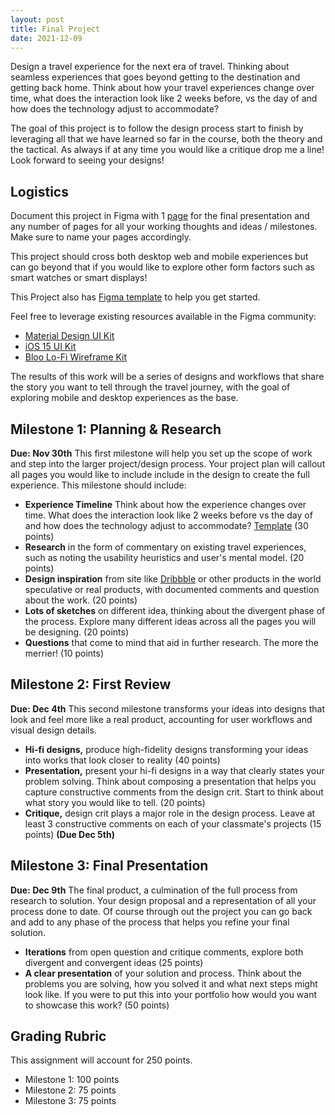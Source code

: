 ```yaml
---
layout: post
title: Final Project
date: 2021-12-09
---
```


<!-- Need to break this up into milestones for ease.. maybe a project proposal.. research.. outline of scope etc -->

Design a travel experience for the next era of travel. Thinking about seamless experiences that goes beyond getting to the destination and getting back home. Think about how your travel experiences change over time, what does the interaction look like 2 weeks before, vs the day of and how does the technology adjust to accommodate?

<!-- have a starter file ready for them -->

<!-- Travel site.. looking for a ticket to a location.. booking a ticket the in transit experience and the arrival experience -->

<!-- this will need to be a combo of mobile and desktop experience that you will define where each is -->

<!-- think about the fill capabilities of the platforms you have -->

The goal of this project is to follow the design process start to finish by leveraging all that we have learned so far in the course, both the theory and the tactical. As always if at any time you would like a critique drop me a line! Look forward to seeing your designs!

## Logistics
Document this project in Figma with 1 [page](https://help.figma.com/hc/en-us/articles/360038511293-Create-and-manage-pages) for the final presentation and any number of pages for all your working thoughts and ideas / milestones. Make sure to name your pages accordingly.

This project should cross both desktop web and mobile experiences but can go beyond that if you would like to explore other form factors such as smart watches or smart displays!

This Project also has [Figma template](https://www.figma.com/file/CRCxaNsZJ6q77zJ3C6HqCv/?node-id=0%3A1) to help you get started.

Feel free to leverage existing resources available in the Figma community:
* [Material Design UI Kit](https://www.figma.com/community/file/778763161265841481/Material-Baseline-Design-Kit)
* [iOS 15 UI Kit](https://www.figma.com/community/file/984106517828363349/iOS-15-UI-Kit-for-Figma)
* [Bloo Lo-Fi Wireframe Kit](https://www.figma.com/community/file/960058803048298115/Bloo-Lo-Fi-Wireframe-Kit)

The results of this work will be a series of designs and workflows that share the story you want to tell through the travel journey, with the goal of exploring mobile and desktop experiences as the base.

## Milestone 1: Planning & Research
**Due: Nov 30th** This first milestone will help you set up the scope of work and step into the larger project/design process. Your project plan will callout all pages you would like to include include in the design to create the full experience. This milestone should include:
<!-- What mode of transportation do you want to design for?
<!-- story board the full experience -->
* **Experience Timeline** Think about how the experience changes over time. What does the interaction look like 2 weeks before vs the day of and how does the technology adjust to accommodate? [Template](https://www.figma.com/file/CRCxaNsZJ6q77zJ3C6HqCv/Final-Project-Template?node-id=2%3A2) (30 points)
* **Research** in the form of commentary on existing travel experiences, such as noting the usability heuristics and user's mental model. (20 points)
* **Design inspiration** from site like [Dribbble](https://dribbble.com) or other products in the world speculative or real products, with documented comments and question about the work. (20 points)
* **Lots of sketches** on different idea, thinking about the divergent phase of the process. Explore many different ideas across all the pages you will be designing. (20 points)
* **Questions** that come to mind that aid in further research. The more the merrier! (10 points)

## Milestone 2: First Review
**Due: Dec 4th** This second milestone transforms your ideas into designs that look and feel more like a real product, accounting for user workflows and visual design details.

* **Hi-fi designs,** produce high-fidelity designs transforming your ideas into works that look closer to reality (40 points)
* **Presentation,** present your hi-fi designs in a way that clearly states your problem solving. Think about composing a presentation that helps you capture constructive comments from the design crit. Start to think about what story you would like to tell. (20 points)
* **Critique,** design crit plays a major role in the design process. Leave at least 3 constructive comments on each of your classmate's projects (15 points) **(Due Dec 5th)**

## Milestone 3: Final Presentation
**Due: Dec 9th** The final product, a culmination of the full process from research to solution. Your design proposal and a representation of all your process done to date. Of course through out the project you can go back and add to any phase of the process that helps you refine your final solution.

* **Iterations** from open question and critique comments, explore both divergent and convergent ideas (25 points)
* **A clear presentation** of your solution and process. Think about the problems you are solving, how you solved it and what next steps might look like. If you were to put this into your portfolio how would you want to showcase this work? (50 points)

<!-- Final designs and a presentation -->
<!-- digital showcase?? -->

## Grading Rubric

This assignment will account for 250 points.
* Milestone 1: 100 points
* Milestone 2: 75 points
* Milestone 3: 75 points
